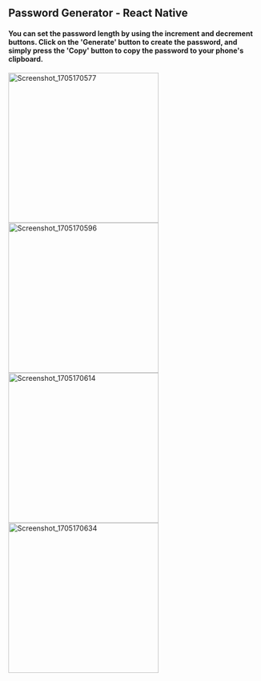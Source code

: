 ## Password Generator - React Native
  
#### You can set the password length by using the increment and decrement buttons. Click on the 'Generate' button to create the password, and simply press the 'Copy' button to copy the password to your phone's clipboard.
  
<img  src="https://github.com/natansalgado/password-generator/assets/118204748/0e318e2f-3bd8-479b-9b32-f2b8fd5fbb4a"  width="300"  alt="Screenshot_1705170577">
<img  src="https://github.com/natansalgado/password-generator/assets/118204748/71cebf1a-1e44-4238-9b6b-22cb8e206cf5"  width="300"  alt="Screenshot_1705170596">
<img  src="https://github.com/natansalgado/password-generator/assets/118204748/f6a9b263-0e08-4a4f-98d2-dd8b36d5a3b1"  width="300"  alt="Screenshot_1705170614">
<img  src="https://github.com/natansalgado/password-generator/assets/118204748/ab205d98-d841-4a23-ade8-c597459a8b13"  width="300"  alt="Screenshot_1705170634">